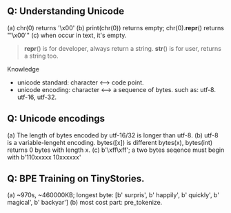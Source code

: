 ## Q: Understanding Unicode
(a) chr(0) returns '\x00'
(b) print(chr(0)) returns empty; chr(0).__repr__() returns "'\\x00'"
(c) when occur in text, it's empty.

> __repr__() is for developer, always return a string. __str__() is for user, returns a string too.

Knowledge
- unicode standard: character <--> code point.
- unicode encoding: character <--> a sequence of bytes. such as: utf-8. utf-16, utf-32.

## Q: Unicode encodings
(a) The length of bytes encoded by utf-16/32 is longer than utf-8.
(b) utf-8 is a variable-lengeht encoding. bytes([x]) is different bytes(x), bytes(int) returns 0 bytes with length x.
(c) b'\xff\xff'; a two bytes seqence must begin with b'110xxxxx 10xxxxxx'

## Q: BPE Training on TinyStories.
(a) ~970s, ~460000KB; longest byte: [b' surpris', b' happily', b' quickly', b' magical', b' backyar']
(b) most cost part: pre_tokenize.


